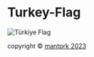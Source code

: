 # Turkey-Flag 
![Türkiye Flag](https://github.com/mantprk/Turkey-Flag/assets/128751295/1a1adfea-c9e6-40f2-9cef-e6411a68d019)


<footer>
        copyright &copy; <a href="https://github.com/mantprk">mantprk 2023</a> 
    </footer>
